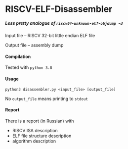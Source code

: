 # RISCV-ELF-Disassembler

##### Less pretty analogue of `riscv64-unknown-elf-objdump -d `

Input file – RISCV 32-bit little endian ELF file

Output file – assembly dump

#### Compilation

Tested with `python 3.8`

#### Usage

```
python3 disassembler.py <input_file> [output_file]
```

No `output_file` means printing to `stdout`

#### Report

There is a report (in Russian) with

- RISCV ISA description
- ELF file structure description
- algorithm description



